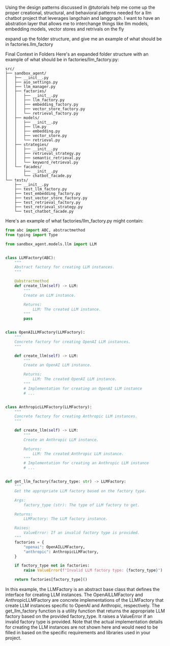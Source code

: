Using the design patterns discussed in @tutorials help me come up the proper creational, structural, and behavioral patterns needed for a llm chatbot project that leverages langchain and langgraph. I want to have an abstration layer that allows me to interchange things like llm models, embedding models, vector stores and retrivals on the fly

expand up the folder structure, and give me an example of what should be in factories.llm_factory

Final Context in Folders
Here's an expanded folder structure with an example of what should be in factories/llm_factory.py:

```
src/
├── sandbox_agent/
│   ├── __init__.py
│   ├── aio_settings.py
│   ├── llm_manager.py
│   ├── factories/
│   │   ├── __init__.py
│   │   ├── llm_factory.py
│   │   ├── embedding_factory.py
│   │   ├── vector_store_factory.py
│   │   └── retrieval_factory.py
│   ├── models/
│   │   ├── __init__.py
│   │   ├── llm.py
│   │   ├── embedding.py
│   │   ├── vector_store.py
│   │   └── retrieval.py
│   ├── strategies/
│   │   ├── __init__.py
│   │   ├── retrieval_strategy.py
│   │   ├── semantic_retrieval.py
│   │   └── keyword_retrieval.py
│   └── facades/
│       ├── __init__.py
│       └── chatbot_facade.py
└── tests/
    ├── __init__.py
    ├── test_llm_factory.py
    ├── test_embedding_factory.py
    ├── test_vector_store_factory.py
    ├── test_retrieval_factory.py
    ├── test_retrieval_strategy.py
    └── test_chatbot_facade.py
```

Here's an example of what factories/llm_factory.py might contain:

```python
from abc import ABC, abstractmethod
from typing import Type

from sandbox_agent.models.llm import LLM


class LLMFactory(ABC):
    """
    Abstract factory for creating LLM instances.
    """

    @abstractmethod
    def create_llm(self) -> LLM:
        """
        Create an LLM instance.

        Returns:
            LLM: The created LLM instance.
        """
        pass


class OpenAILLMFactory(LLMFactory):
    """
    Concrete factory for creating OpenAI LLM instances.
    """

    def create_llm(self) -> LLM:
        """
        Create an OpenAI LLM instance.

        Returns:
            LLM: The created OpenAI LLM instance.
        """
        # Implementation for creating an OpenAI LLM instance
        # ...


class AnthropicLLMFactory(LLMFactory):
    """
    Concrete factory for creating Anthropic LLM instances.
    """

    def create_llm(self) -> LLM:
        """
        Create an Anthropic LLM instance.

        Returns:
            LLM: The created Anthropic LLM instance.
        """
        # Implementation for creating an Anthropic LLM instance
        # ...


def get_llm_factory(factory_type: str) -> LLMFactory:
    """
    Get the appropriate LLM factory based on the factory type.

    Args:
        factory_type (str): The type of LLM factory to get.

    Returns:
        LLMFactory: The LLM factory instance.

    Raises:
        ValueError: If an invalid factory type is provided.
    """
    factories = {
        "openai": OpenAILLMFactory,
        "anthropic": AnthropicLLMFactory,
    }

    if factory_type not in factories:
        raise ValueError(f"Invalid LLM factory type: {factory_type}")

    return factories[factory_type]()
```

In this example, the LLMFactory is an abstract base class that defines the interface for creating LLM instances. The OpenAILLMFactory and AnthropicLLMFactory are concrete implementations of the LLMFactory that create LLM instances specific to OpenAI and Anthropic, respectively.
The get_llm_factory function is a utility function that returns the appropriate LLM factory based on the provided factory_type. It raises a ValueError if an invalid factory type is provided.
Note that the actual implementation details for creating the LLM instances are not shown here and would need to be filled in based on the specific requirements and libraries used in your project.
